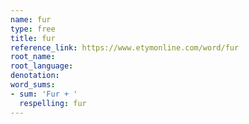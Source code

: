 ```yaml
---
name: fur
type: free
title: fur
reference_link: https://www.etymonline.com/word/fur
root_name: 
root_language: 
denotation: 
word_sums:
- sum: 'Fur + '
  respelling: fur
---
```

